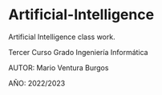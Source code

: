 # Artificial-Intelligence

Artificial Intelligence class work.

Tercer Curso Grado Ingeniería Informática

AUTOR: Mario Ventura Burgos

AÑO: 2022/2023
